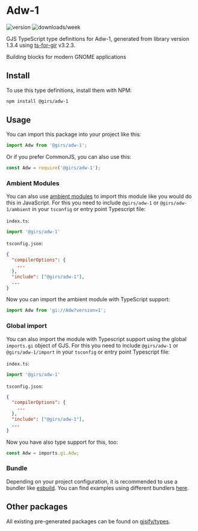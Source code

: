 
# Adw-1

![version](https://img.shields.io/npm/v/@girs/adw-1)
![downloads/week](https://img.shields.io/npm/dw/@girs/adw-1)


GJS TypeScript type definitions for Adw-1, generated from library version 1.3.4 using [ts-for-gir](https://github.com/gjsify/ts-for-gir) v3.2.3.

Building blocks for modern GNOME applications

## Install

To use this type definitions, install them with NPM:
```bash
npm install @girs/adw-1
```

## Usage

You can import this package into your project like this:
```ts
import Adw from '@girs/adw-1';
```

Or if you prefer CommonJS, you can also use this:
```ts
const Adw = require('@girs/adw-1');
```

### Ambient Modules

You can also use [ambient modules](https://github.com/gjsify/ts-for-gir/tree/main/packages/cli#ambient-modules) to import this module like you would do this in JavaScript.
For this you need to include `@girs/adw-1` or `@girs/adw-1/ambient` in your `tsconfig` or entry point Typescript file:

`index.ts`:
```ts
import '@girs/adw-1'
```

`tsconfig.json`:
```json
{
  "compilerOptions": {
    ...
  },
  "include": ["@girs/adw-1"],
  ...
}
```

Now you can import the ambient module with TypeScript support: 

```ts
import Adw from 'gi://Adw?version=1';
```

### Global import

You can also import the module with Typescript support using the global `imports.gi` object of GJS.
For this you need to include `@girs/adw-1` or `@girs/adw-1/import` in your `tsconfig` or entry point Typescript file:

`index.ts`:
```ts
import '@girs/adw-1'
```

`tsconfig.json`:
```json
{
  "compilerOptions": {
    ...
  },
  "include": ["@girs/adw-1"],
  ...
}
```

Now you have also type support for this, too:

```ts
const Adw = imports.gi.Adw;
```

### Bundle

Depending on your project configuration, it is recommended to use a bundler like [esbuild](https://esbuild.github.io/). You can find examples using different bundlers [here](https://github.com/gjsify/ts-for-gir/tree/main/examples).

## Other packages

All existing pre-generated packages can be found on [gjsify/types](https://github.com/gjsify/types).

